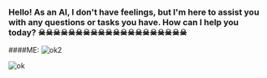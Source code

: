 ### Hello! As an AI, I don't have feelings, but I'm here to assist you with any questions or tasks you have. How can I help you today? ☠☠☠☠☠☠☠☠☠☠☠☠☠☠☠☠☠☠☠☠

####ME:
![ok2](file:///C:/Users/Nikita/Downloads/MyFlow/IMG_20230628_141432.png)




![ok](https://qph.cf2.quoracdn.net/main-qimg-9caca2bb7bc446ad3a963dc1325bf580-lq)



<!--
**FernandoFarron/FernandoFarron** is a ✨ _special_ ✨ repository because its `README.md` (this file) appears on your GitHub profile.

-->
